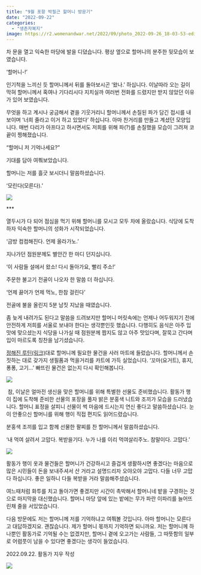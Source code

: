 ```yaml
---
title: "9월 포항 박필근 할머니 방문기"
date: "2022-09-22"
categories: 
  - "생존자복지"
image: https://r2.womenandwar.net/2022/09/photo_2022-09-26_18-03-53-edited.jpg
---
```


차 문을 열고 익숙한 마당에 발을 디뎠습니다. 평상 옆으로 할머니의 분주한 뒷모습이 보였습니다.

‘할머니-!’

인기척을 느끼신 듯 할머니께서 뒤를 돌아보시곤 ‘왔나.’ 하십니다. 이날따라 오는 길이 막혀 할머니께서 혹여나 기다리시다 지치실까 여러번 전화를 드렸지만 받지 않았던 이유가 있어 보였습니다. 

무엇을 하고 계시나 궁금해서 곁을 기웃거리니 할머니께서 손질된 파가 담긴 접시를 내보이며 ‘너희 줄라고 이거 하고 있었다’ 하십니다. 아마 찬거리를 만들고 계셨던 모양입니다. 매번 다리가 아프다고 하시면서도 저희를 위해 파(?)를 손질했을 모습이 그려져 코 끝이 찡해졌습니다.

“할머니 저 기억나세요?”

기대를 담아 여쭤보았습니다.

할머니는 저를 흘긋 보시더니 말씀하셨습니다.

‘모린다(모른다).’  
  

![](https://r2.womenandwar.net/2022/09/photo_2022-09-26_18-03-53-edited.jpg)

\*\*\*

열두시가 다 되어 점심을 먹기 위해 할머니를 모시고 모두 차에 올랐습니다. 식당에 도착하자 익숙한 할머니의 성화가 시작되었습니다. 

‘금방 컴컴해진다. 언제 올라가노.’ 

지나가던 점원분께도 별안간 한 마디 던지십니다. 

‘이 사람들 설에서 왔소! 다시 돌아가요, 빨리 주소!’

주문한 불고기 전골이 나오자 한 말씀 더 하십니다.

‘언제 끓어가 언제 먹노, 한참 걸린다’

전골에 불을 올린지 5분 남짓 지났을 때였습니다.

좀 늦게 내려가도 된다고 말씀을 드려보지만 할머니 머릿속에는 언제나 어두워지기 전에 안전하게 저희를 서울로 보내야 한다는 생각뿐인듯 했습니다. 다행히도 음식은 아주 입맛에 맞으셨는지 식당을 나가실 때 점원분께 짭지도 않고 아주 맛있다며, 잘묵고 간다며 입이 마르도록 칭찬을 남기셨습니다. 

[정해진 루틴(링크)](https://womenandwar.net/kr/%eb%8b%a4%ec%9d%8c%ec%9d%80-%ed%99%94%ed%88%ac%eb%8b%a4-%ed%95%84%ea%b7%bc-%ed%95%a0%eb%a8%b8%eb%8b%88%ec%9d%98-%eb%a3%a8%ed%8b%b4-%eb%94%b0%eb%9d%bc%ec%9e%a1%ea%b8%b0/)대로 할머니께 필요한 물건을 사러 마트에 들렀습니다. 할머니께서 손짓하는 대로 갖가지 생필품과 먹을거리를 카트에 가득 실었습니다. ‘꼬마(요거트), 휴지, 퐁퐁, 고기…’ 빠뜨린 물건은 없는지 다시 확인해봅니다. 

![](https://r2.womenandwar.net/2022/09/20220922_134132-1024x577.jpg)

 참, 이날은 얼마전 생신을 맞은 할머니를 위해 특별한 선물도 준비했습니다. 활동가 행이 집에 도착해 준비한 선물의 포장을 풀자 밝은 분홍색 니트와 조끼가 모습을 드러냈습니다. 할머니 표정을 살피니 선물이 썩 마음에 드시는지 연신 좋다고 말씀하셨습니다. 눈이 안좋으신 할머니를 위해 행이 직접 편지도 읽어드렸습니다. 

분홍색 조끼를 입고 함께 선물한 팔찌를 찬 할머니께서 말씀하셨습니다. 

‘내 먹여 살려서 고맙다. 복받을기다. 누가 나를 이리 먹여살리주노. 참말이다. 고맙다.’

![](https://r2.womenandwar.net/2022/09/20220922_134252-577x1024.jpg)

활동가 행이 옷과 물건들은 할머니가 건강하시고 즐겁게 생활하시면 좋겠다는 마음으로 많은 시민들이 돈을 보내주셔서 산 거라고 설명드리자 오야오야 고맙다. 다들 너무 고맙다 하십니다. 좋은 일하니 다들 복받을 거라 말씀해주셨습니다. 

여느때처럼 화투를 치고 돌아가면 좋겠지만 시간이 촉박해서 할머니네 밭을 구경하는 것으로 마지막을 대신했습니다. 할머니 마당 앞에 있는 밭에는 무가 파란 이파리를 늘어뜨린채 줄을 서있었습니다.  

다음 방문에도 저는 할머니께 저를 기억하냐고 여쭤볼 것입니다. 아마 할머니는 모른다고 대답하겠지요. 괜찮습니다. 제가 할머니 몫까지 기억하면 되니까요. 저는 할머니께 하나뿐인 활동가로 기억될 수는 없겠지만, 할머니 곁에 오고가는 사람들, 그 따뜻함의 일부로 어렴풋이 남을 수 있다면 좋겠다는 생각이 들었습니다. 

2022.09.22. 활동가 지우 작성

![](https://r2.womenandwar.net/2022/09/20220922_135842_001-1024x576.jpg)
